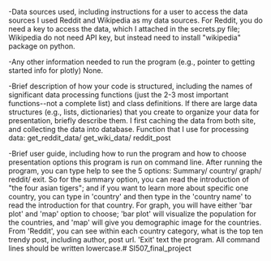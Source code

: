 -Data sources used, including instructions for a user to access the data sources
I used Reddit and Wikipedia as my data sources. For Reddit, you do need a key to access the data, which I attached in the secrets.py file; Wikipedia do not need API key, but instead need to install "wikipedia" package on python.



-Any other information needed to run the program (e.g., pointer to getting started info for plotly)
None.


-Brief description of how your code is structured, including the names of significant data
processing functions (just the 2-3 most important functions--not a complete list) and
class definitions. If there are large data structures (e.g., lists, dictionaries) that you create to organize your data for presentation, briefly describe them.
I first caching the data from both site, and collecting the data into database. 
Function that I use for processing data: get_reddit_data/ get_wiki_data/ reddit_post



-Brief user guide, including how to run the program and how to choose presentation
options
this program is run on command line. After running the program, you can type help to see the 5 options: Summary/ country/ graph/ reddit/ exit. So for the summary option, you can read the introduction of "the four asian tigers"; and if you want to learn more about specific one country, you can type in 'country' and then type in the 'country name' to read the introduction for that country. For graph, you will have either 'bar plot' and 'map' option to choose; 'bar plot' will visualize the population for the countries, and 'map' will give you demographic image for the countries. From 'Reddit', you can see within each country category,  what is the top ten trendy post, including author, post url. 'Exit' text the program. All command lines should be written lowercase.# SI507_final_project
